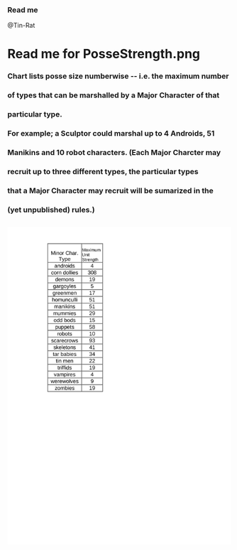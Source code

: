 ### Read me
@Tin-Rat
 
# Read me for PosseStrength.png

### Chart lists posse size numberwise -- i.e. the maximum number
### of types that can be marshalled by a Major Character of that
### particular type.
### For example; a Sculptor could marshal up to 4 Androids, 51
### Manikins and 10 robot characters. (Each Major Charcter may
### recruit up to three different types, the particular types
### that a Major Character may recruit will be sumarized in the 
### (yet unpublished) rules.)

![Table displaying Maximum Unit Strength for different Minor Character types.](../Posse_Strength/PosseStrength.png)
---
